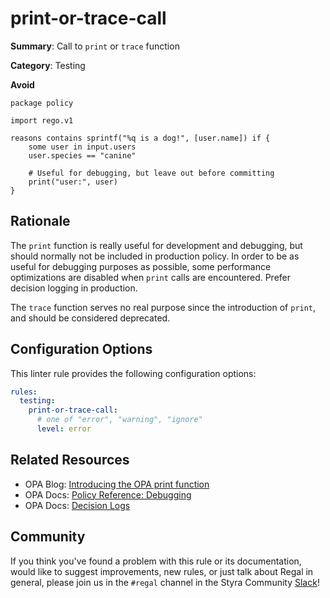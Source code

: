 # print-or-trace-call

**Summary**: Call to `print` or `trace` function

**Category**: Testing

**Avoid**
```rego
package policy

import rego.v1

reasons contains sprintf("%q is a dog!", [user.name]) if {
    some user in input.users
    user.species == "canine"

    # Useful for debugging, but leave out before committing
    print("user:", user)
}
```

## Rationale

The `print` function is really useful for development and debugging, but should normally not be included in production
policy. In order to be as useful for debugging purposes as possible, some performance optimizations are disabled when
`print` calls are encountered. Prefer decision logging in production.

The `trace` function serves no real purpose since the introduction of `print`, and should be considered deprecated.

## Configuration Options

This linter rule provides the following configuration options:

```yaml
rules:
  testing:
    print-or-trace-call:
      # one of "error", "warning", "ignore"
      level: error
```

## Related Resources

- OPA Blog: [Introducing the OPA print function](https://blog.openpolicyagent.org/introducing-the-opa-print-function-809da6a13aee)
- OPA Docs: [Policy Reference: Debugging](https://www.openpolicyagent.org/docs/latest/policy-reference/#debugging)
- OPA Docs: [Decision Logs](https://www.openpolicyagent.org/docs/latest/management-decision-logs/)

## Community

If you think you've found a problem with this rule or its documentation, would like to suggest improvements, new rules,
or just talk about Regal in general, please join us in the `#regal` channel in the Styra Community
[Slack](https://communityinviter.com/apps/styracommunity/signup)!
